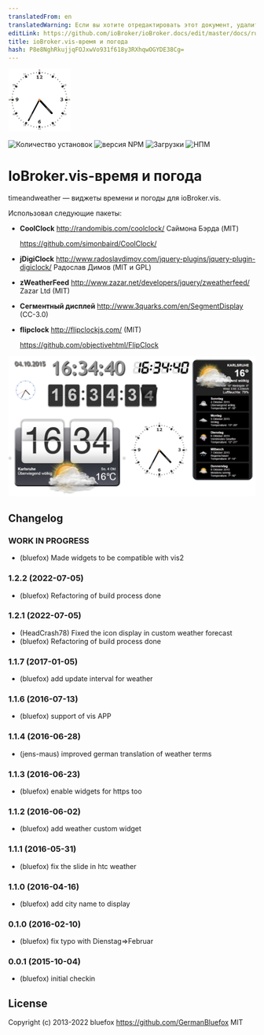 ```yaml
---
translatedFrom: en
translatedWarning: Если вы хотите отредактировать этот документ, удалите поле «translatedFrom», в противном случае этот документ будет снова автоматически переведен
editLink: https://github.com/ioBroker/ioBroker.docs/edit/master/docs/ru/adapterref/iobroker.vis-timeandweather/README.md
title: ioBroker.vis-время и погода
hash: P8e8NghRkujjqFOJxwVo931f618y3RXhqwOGYDE38Cg=
---
```

![Логотип](../../../en/adapterref/iobroker.vis-timeandweather/admin/timeandweather.png)

![Количество установок](http://iobroker.live/badges/vis-timeandweather-stable.svg)
![версия NPM](http://img.shields.io/npm/v/iobroker.vis-timeandweather.svg)
![Загрузки](https://img.shields.io/npm/dm/iobroker.vis-timeandweather.svg)
![НПМ](https://nodei.co/npm/iobroker.vis-timeandweather.png?downloads=true)

# IoBroker.vis-время и погода
timeandweather — виджеты времени и погоды для ioBroker.vis.

Использовал следующие пакеты:

- **CoolClock** http://randomibis.com/coolclock/ Саймона Бэрда (MIT)

  https://github.com/simonbaird/CoolClock/

- **jDigiClock** http://www.radoslavdimov.com/jquery-plugins/jquery-plugin-digiclock/ Радослав Димов (MIT и GPL)
- **zWeatherFeed** http://www.zazar.net/developers/jquery/zweatherfeed/ Zazar Ltd (MIT)
- **Сегментный дисплей** http://www.3quarks.com/en/SegmentDisplay (CC-3.0)
- **flipclock** http://flipclockjs.com/ (MIT)

  https://github.com/objectivehtml/FlipClock

![Пример](../../../en/adapterref/iobroker.vis-timeandweather/img/widgets.png)

<!-- Заполнитель для следующей версии (в начале строки):

### **В РАБОТЕ** -->

## Changelog
### **WORK IN PROGRESS**
* (bluefox) Made widgets to be compatible with vis2

### 1.2.2 (2022-07-05)
* (bluefox) Refactoring of build process done

### 1.2.1 (2022-07-05)
* (HeadCrash78) Fixed the icon display in custom weather forecast
* (bluefox) Refactoring of build process done

### 1.1.7 (2017-01-05)
* (bluefox) add update interval for weather

### 1.1.6 (2016-07-13)
* (bluefox) support of vis APP

### 1.1.4 (2016-06-28)
* (jens-maus) improved german translation of weather terms

### 1.1.3 (2016-06-23)
* (bluefox) enable widgets for https too

### 1.1.2 (2016-06-02)
* (bluefox) add weather custom widget

### 1.1.1 (2016-05-31)
* (bluefox) fix the slide in htc weather

### 1.1.0 (2016-04-16)
* (bluefox) add city name to display

### 0.1.0 (2016-02-10)
* (bluefox) fix typo with Dienstag=>Februar

### 0.0.1 (2015-10-04)
* (bluefox) initial checkin

## License
 Copyright (c) 2013-2022 bluefox https://github.com/GermanBluefox
 MIT
